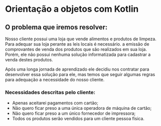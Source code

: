 # Orientação a objetos com Kotlin

## O problema que iremos resolver:
Nosso cliente possui uma loja que vende alimentos e produtos de limpeza. Para adequar sua loja perante as leis locais é necessário.
a emissão de comprovantes de venda dos produtos que são realizados em sua loja. Porém, ele não possui nenhuma solução informatizada para cadastrar a venda destes produtos.

Após uma longa jornada de aprendizado ele decidiu nos contratar para desenvolver essa solução para ele, mas temos que seguir algumas regras para adequação a necessidade do nosso cliente.

### Necessidades descritas pelo cliente:
* Apenas aceitarei pagamentos com cartão;
* Não quero ficar preso a uma única operadora de máquina de cartão;
* Não quero ficar preso a um único fornecedor de impressora;
* Todos os produtos serão vendidos para um cliente pessoa física.
